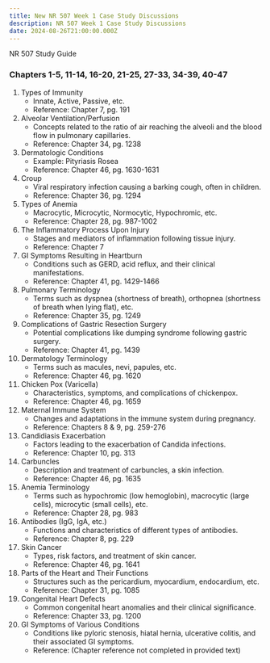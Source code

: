 ```yaml
---
title: New NR 507 Week 1 Case Study Discussions
description: NR 507 Week 1 Case Study Discussions
date: 2024-08-26T21:00:00.000Z
---
```


NR 507 Study Guide

### Chapters 1-5, 11-14, 16-20, 21-25, 27-33, 34-39, 40-47

1. Types of Immunity
   * Innate, Active, Passive, etc.
   * Reference: Chapter 7, pg. 191
2. Alveolar Ventilation/Perfusion
   * Concepts related to the ratio of air reaching the alveoli and the blood flow in pulmonary capillaries.
   * Reference: Chapter 34, pg. 1238
3. Dermatologic Conditions
   * Example: Pityriasis Rosea
   * Reference: Chapter 46, pg. 1630-1631
4. Croup
   * Viral respiratory infection causing a barking cough, often in children.
   * Reference: Chapter 36, pg. 1294
5. Types of Anemia
   * Macrocytic, Microcytic, Normocytic, Hypochromic, etc.
   * Reference: Chapter 28, pg. 987-1002
6. The Inflammatory Process Upon Injury
   * Stages and mediators of inflammation following tissue injury.
   * Reference: Chapter 7
7. GI Symptoms Resulting in Heartburn
   * Conditions such as GERD, acid reflux, and their clinical manifestations.
   * Reference: Chapter 41, pg. 1429-1466
8. Pulmonary Terminology
   * Terms such as dyspnea (shortness of breath), orthopnea (shortness of breath when lying flat), etc.
   * Reference: Chapter 35, pg. 1249
9. Complications of Gastric Resection Surgery
   * Potential complications like dumping syndrome following gastric surgery.
   * Reference: Chapter 41, pg. 1439
10. Dermatology Terminology
    * Terms such as macules, nevi, papules, etc.
    * Reference: Chapter 46, pg. 1620
11. Chicken Pox (Varicella)
    * Characteristics, symptoms, and complications of chickenpox.
    * Reference: Chapter 46, pg. 1659
12. Maternal Immune System
    * Changes and adaptations in the immune system during pregnancy.
    * Reference: Chapters 8 & 9, pg. 259-276
13. Candidiasis Exacerbation
    * Factors leading to the exacerbation of Candida infections.
    * Reference: Chapter 10, pg. 313
14. Carbuncles
    * Description and treatment of carbuncles, a skin infection.
    * Reference: Chapter 46, pg. 1635
15. Anemia Terminology
    * Terms such as hypochromic (low hemoglobin), macrocytic (large cells), microcytic (small cells), etc.
    * Reference: Chapter 28, pg. 983
16. Antibodies (IgG, IgA, etc.)
    * Functions and characteristics of different types of antibodies.
    * Reference: Chapter 8, pg. 229
17. Skin Cancer
    * Types, risk factors, and treatment of skin cancer.
    * Reference: Chapter 46, pg. 1641
18. Parts of the Heart and Their Functions
    * Structures such as the pericardium, myocardium, endocardium, etc.
    * Reference: Chapter 31, pg. 1085
19. Congenital Heart Defects
    * Common congenital heart anomalies and their clinical significance.
    * Reference: Chapter 33, pg. 1200
20. GI Symptoms of Various Conditions
    * Conditions like pyloric stenosis, hiatal hernia, ulcerative colitis, and their associated GI symptoms.
    * Reference: (Chapter reference not completed in provided text)
